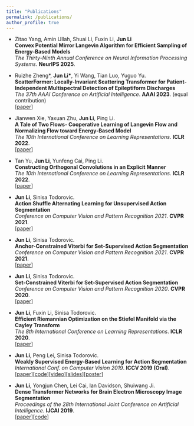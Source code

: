 ```yaml
---
title: "Publications"
permalink: /publications/
author_profile: true
---
```

* Zitao Yang, Amin Ullah, Shuai Li, Fuxin Li, <b>Jun Li</b> <br>
  <b>Convex Potential Mirror Langevin Algorithm for Efficient Sampling of Energy-Based Models</b> <br> 
  <i>The Thirty-Ninth Annual Conference on Neural Information Processing Systems</i>. <b>NeurIPS 2025</b>. <br>
  
* Ruizhe Zheng*, <b>Jun Li*</b>, Yi Wang, Tian Luo, Yuguo Yu. <br>
  <b>ScatterFormer: Locally-Invariant Scattering Transformer for Patient-Independent Multispectral Detection of Epileptiform Discharges</b> <br> 
  <i>The 37th AAAI Conference on Artificial Intelligence</i>. <b>AAAI 2023</b>. (equal contribution)<br>
  [[paper](https://ojs.aaai.org/index.php/AAAI/article/view/25086)]

* Jianwen Xie, Yaxuan Zhu, <b>Jun Li</b>, Ping Li.<br>
  <b>A Tale of Two Flows- Cooperative Learning of Langevin Flow and Normalizing Flow toward Energy-Based Model</b> <br> 
  <i>The 10th International Conference on Learning Representations</i>. <b>ICLR 2022</b>.<br>
  [[paper](https://openreview.net/pdf?id=31d5RLCUuXC)]
  
* Tan Yu, <b>Jun Li</b>, Yunfeng Cai, Ping Li.<br>
  <b>Constructing Orthogonal Convolutions in an Explicit Manner</b> <br> 
  <i>The 10th International Conference on Learning Representations</i>. <b>ICLR 2022</b>.<br>
  [[paper](https://openreview.net/pdf?id=Zr5W2LSRhD)]

* <b>Jun Li</b>, Sinisa Todorovic.<br>
  <b>Action Shuffle Alternating Learning for Unsupervised Action Segmentation</b> <br> 
  <i>Conference on Computer Vision and Pattern Recognition 2021</i>. <b>CVPR 2021</b>.<br>
  [[paper](https://openaccess.thecvf.com/content/CVPR2021/papers/Li_Action_Shuffle_Alternating_Learning_for_Unsupervised_Action_Segmentation_CVPR_2021_paper.pdf)]

* <b>Jun Li</b>, Sinisa Todorovic.<br>
  <b>Anchor-Constrained Viterbi for Set-Supervised Action Segmentation</b> <br> 
  <i>Conference on Computer Vision and Pattern Recognition 2021</i>. <b>CVPR 2021</b>.<br>
  [[paper](https://openaccess.thecvf.com/content/CVPR2021/papers/Li_Anchor-Constrained_Viterbi_for_Set-Supervised_Action_Segmentation_CVPR_2021_paper.pdf)]

* <b>Jun Li</b>, Sinisa Todorovic.<br>
  <b>Set-Constrained Viterbi for Set-Supervised Action Segmentation</b> <br> 
  <i>Conference on Computer Vision and Pattern Recognition 2020</i>. <b>CVPR 2020</b>.<br>
  [[paper](https://openaccess.thecvf.com/content_CVPR_2020/papers/Li_Set-Constrained_Viterbi_for_Set-Supervised_Action_Segmentation_CVPR_2020_paper.pdf)]
  
* <b>Jun Li</b>, Fuxin Li, Sinisa Todorovic.<br>
  <b>Efficient Riemannian Optimization on the Stiefel Manifold via the Cayley Transform</b> <br> 
  <i>The 8th International Conference on Learning Representations</i>. <b>ICLR 2020</b>.<br>
  [[paper](https://openreview.net/pdf?id=HJxV-ANKDH)]

* <b>Jun Li</b>, Peng Lei, Sinisa Todorovic.<br>
  <b>Weakly Supervised Energy-Based Learning for Action Segmentation</b> <br> 
  <i>International Conf. on Computer Vision 2019</i>. <b>ICCV 2019 (Oral)</b>.<br>
  [[paper](http://openaccess.thecvf.com/content_ICCV_2019/papers/Li_Weakly_Supervised_Energy-Based_Learning_for_Action_Segmentation_ICCV_2019_paper.pdf)][[code](https://github.com/JunLi-Galios/CDFL)][[video](https://conftube.com/video/8oUPyhwzIDo?tocitem=70)][[slides](http://web.engr.oregonstate.edu/~sinisa/talks/iccv19_actionsegmentation_oral.pdf)][[poster](http://web.engr.oregonstate.edu/~sinisa/talks/iccv19_actionsegmentation_poster.pdf)]

* <b>Jun Li</b>, Yongjun Chen, Lei Cai, Ian Davidson, Shuiwang Ji.<br>
  <b>Dense Transformer Networks for Brain Electron Microscopy Image Segmentation</b> <br> 
  <i>Proceedings of the 28th International Joint Conference on Artificial Intelligence</i>. <b>IJCAI 2019</b>.<br>
  [[paper](https://www.ijcai.org/proceedings/2019/0401.pdf)][[code](https://github.com/divelab/dtn)]

